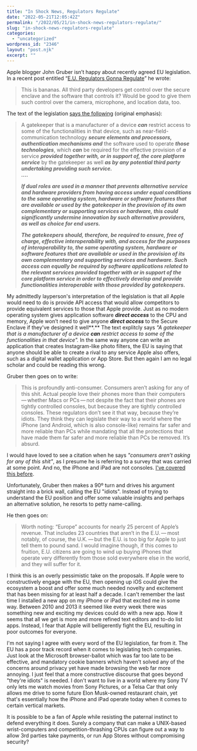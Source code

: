 ```yaml
---
title: "In Shock News, Regulators Regulate"
date: "2022-05-21T12:05:42Z"
permalink: "/2022/05/21/in-shock-news-regulators-regulate/"
slug: "in-shock-news-regulators-regulate"
categories:
  - "uncategorized"
wordpress_id: "2346"
layout: "post.njk"
excerpt: ""
---
```


Apple blogger John Gruber isn’t happy about recently agreed EU legislation. In a recent post entitled “[E.U. Regulators Gonna Regulate](https://daringfireball.net/linked/2022/05/20/eu-regulators-gonna-regulate)” he wrote:

> This is bananas. All third party developers get control over the secure enclave and the software that controls it? Would be good to give them such control over the camera, microphone, and location data, too.

The text of the legislation [says the following](https://www.consilium.europa.eu/media/56086/st08722-xx22.pdf) (original emphasis):

> A gatekeeper that is a manufacturer of a device **_can_** restrict access to some of the functionalities in that device, such as near-field-communication technology **_secure elements and processors, authentication mechanisms and_** the software used to operate **_those technologies_**, which **_can_** be required for the effective provision of **_a_** service **_provided together with, or in support of, the core platform service_** by the gatekeeper as well **_as by any potential third party undertaking providing such service.  
> …._**
> 
> **_If dual roles are used in a manner that prevents alternative service and hardware providers from having access under equal conditions to the same operating system, hardware or software features that are available or used by the gatekeeper in the provision of its own complementary or supporting services or hardware, this could significantly undermine innovation by such alternative providers, as well as choice for end users._**
> 
> **_The gatekeepers should, therefore, be required to ensure, free of charge, effective interoperability with, and access for the purposes of interoperability to, the same operating system, hardware or software features that are available or used in the provision of its own complementary and supporting services and hardware. Such access can equally be required by software applications related to the relevant services provided together with or in support of the core platform service in order to effectively develop and provide functionalities interoperable with those provided by gatekeepers._**

My admittedly layperson's interpretation of the legislation is that all Apple would need to do is provide API access that would allow competitors to provide equivalent services to those that Apple provide. Just as no modern operating system gives application software **_direct access_** to the CPU and memory, Apple won’t need to give anyone **_direct access_** to the Secure Enclave if they've designed it well**.** The text explitcly says _"A gatekeeper that is a manufacturer of a device **can** restrict access to some of the functionalities in that device"._ In the same way anyone can write an application that creates Instagram-like photo filters, the EU is saying that anyone should be able to create a rival to any service Apple also offers, such as a digital wallet application or App Store. But then again I am no legal scholar and could be reading this wrong.

Gruber then goes on to write:

> This is profoundly anti-consumer. Consumers aren’t asking for any of this shit. Actual people love their phones more than their computers — whether Macs or PCs — not despite the fact that their phones are tightly controlled consoles, but because they are tightly controlled consoles. These regulators don’t see it that way, because they’re idiots. They think they can legislate their way to a world where the iPhone (and Android, which is also console-like) remains far safer and more reliable than PCs while mandating that all the protections that have made them far safer and more reliable than PCs be removed. It’s absurd.

I would have loved to see a citation when he says _"consumers aren’t asking for any of this shit"_, as I presume he is referring to a survey that was carried at some point. And no, the iPhone and iPad are not consoles. [I've covered this before](https://imarc.co.uk/2021/01/09/what-is-a-console/).

Unfortunately, Gruber then makes a 90º turn and drives his argument straight into a brick wall, calling the EU "idiots". Instead of trying to understand the EU position and offer some valuable insights and perhaps an alternative solution, he resorts to petty name-calling.

He then goes on:

> Worth noting: “Europe” accounts for nearly 25 percent of Apple’s revenue. That includes 23 countries that aren’t in the E.U. — most notably, of course, the U.K. — but the E.U. is too big for Apple to just tell them to pound sand. I would imagine though, if this comes to fruition, E.U. citizens are going to wind up buying iPhones that operate very differently from those sold everywhere else in the world, and they will suffer for it.

I think this is an overly pessimistic take on the proposals. If Apple were to constructively engage with the EU, then opening up iOS could give the ecosystem a boost and offer some much needed novelty and excitement that has been missing for at least half a decade. I can't remember the last time I installed a new app on my iPhone or iPad that excited me in some way. Between 2010 and 2013 it seemed like every week there was something new and exciting my devices could do with a new app. Now it seems that all we get is more and more refined text editors and to-do list apps. Instead, I fear that Apple will belligerently fight the EU, resulting in poor outcomes for everyone.

I'm not saying I agree with every word of the EU legislation, far from it. The EU has a poor track record when it comes to legislating tech companies. Just look at the Microsoft browser-ballot which was far too late to be effective, and mandatory cookie banners which haven't solved any of the concerns around privacy yet have made browsing the web far more annoying. I just feel that a more constructive discourse that goes beyond "they're idiots" is needed. I don't want to live in a world where my Sony TV only lets me watch movies from Sony Pictures, or a Telsa Car that only allows me drive to some future Elon Musk-owned restaurant chain, yet that's essentially how the iPhone and iPad operate today when it comes to certain vertical markets.

It is possible to be a fan of Apple while resisting the paternal instinct to defend everything it does. Surely a company that can make a UNIX-based wrist-computers and competition-thrashing CPUs can figure out a way to allow 3rd parties take payments, or run App Stores without compromising security?
